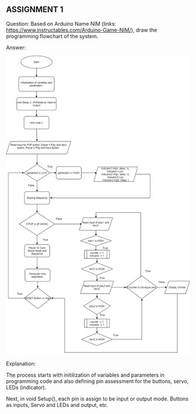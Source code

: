 ## ASSIGNMENT 1 

Question: Based on Arduino Name NIM (links: https://www.instructables.com/Arduino-Game-NIM/), draw the programming flowchart of the system.

Answer:

![Assignment 1 Answer](https://github.com/AimanCheong/MCTE_4342_Embedded_System_Design/blob/main/Assignments/Assignment%201/ESD%20-%20Assignment%201.png)

Explanation: 

The process starts with initilization of variables and parameters in programming code and also defining pin assessment for the buttons, servo, LEDs (indicator). 

Next, in void Setup(), each pin is assign to be input or output mode. Buttons as inputs, Servo and LEDs and output, etc.



